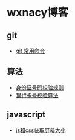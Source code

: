 # wxnacy博客
## git
- [git 常用命令](/?p=/doc/git/cmd.md)

## 算法
- [身份证号码校验规则](/?p=/doc/algorithm/identity_verify.md)
- [银行卡号校验算法](/?p=/doc/algorithm/bank_verify.md)

## javascript
- [js和css获取屏幕大小](/?p=/doc/javascript/screen_wh.md)


